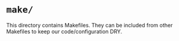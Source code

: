 # `make/`

This directory contains Makefiles. They can be included from other Makefiles to keep our code/configuration DRY.
